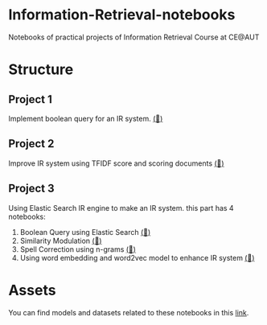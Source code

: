 # Information-Retrieval-notebooks
Notebooks of practical projects of Information Retrieval Course at CE@AUT

# Structure
## Project 1
Implement boolean query for an IR system. [(:link:)](./project1/IR_9831011.ipynb)
## Project 2
Improve IR system using TFIDF score and scoring documents [(:link:)](./project2/IR_9831011.ipynb)
## Project 3
Using Elastic Search IR engine to make an IR system. this part has 4 notebooks:
1. Boolean Query using Elastic Search [(:link:)](./project3-optional/Boolean_Query.ipynb)
2. Similarity Modulation [(:link:)](./project3-optional/SM.ipynb)
3. Spell Correction using n-grams [(:link:)](./project3-optional/Spelling_Correction_2.ipynb)
4. Using word embedding and word2vec model to enhance IR system [(:link:)](./project3-optional/KNN_(edited)_2.ipynb)

# Assets
You can find models and datasets related to these notebooks in this [link](https://drive.google.com/drive/folders/1FYgWGDYCSHahpUUmHSMAdViuMjtYm945?usp=sharing).
